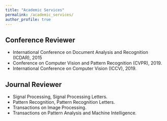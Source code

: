 ```yaml
---
title: "Academic Services"
permalink: /academic_services/
author_profile: true
---
```


## Conference Reviewer
* International Conference on Document Analysis and Recognition (ICDAR), 2015
* Conference on Computer Vision and Pattern Recognition (CVPR), 2019.
* International Conference on Computer Vision (ICCV), 2019.

## Journal Reviewer
* Signal Processing, Signal Processing Letters. 
* Pattern Recognition, Pattern Recognition Letters.
* Transactions on Image Processing.
* Transactions on Pattern Analysis and Machine Intelligence.
